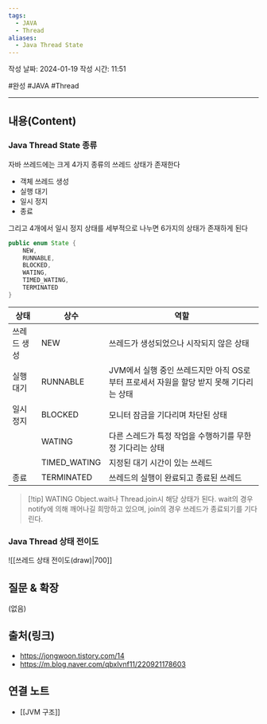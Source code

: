 ```yaml
---
tags:
  - JAVA
  - Thread
aliases:
  - Java Thread State
---
```

작성 날짜: 2024-01-19
작성 시간: 11:51

#완성 #JAVA #Thread 

----
## 내용(Content)
### Java Thread State 종류
자바 쓰레드에는 크게 4가지 종류의 쓰레드 상태가 존재한다

- 객체 쓰레드 생성
- 실행 대기
- 일시 정지
- 종료

그리고 4개에서 일시 정지 상태를 세부적으로 나누면 6가지의 상태가 존재하게 된다

```java
public enum State {
	NEW,
	RUNNABLE,
	BLOCKED,
	WATING,
	TIMED_WATING,
	TERMINATED
}
```

| 상태        | 상수         | 역할                                                                                    |
| ----------- | ------------ | --------------------------------------------------------------------------------------- |
| 쓰레드 생성 | NEW          | 쓰레드가 생성되었으나 시작되지 않은 상태                                                |
| 실행 대기   | RUNNABLE     | JVM에서 실행 중인 쓰레드지만 아직 OS로부터 프로세서 자원을 할당 받지 못해 기다리는 상태 |
| 일시 정지   | BLOCKED      | 모니터 잠금을 기다리며 차단된 상태                                               |
|             | WATING       | 다른 스레드가 특정 작업을 수행하기를 무한정 기다리는 상태                                                                                        |
|             | TIMED_WATING | 지정된 대기 시간이 있는 쓰레드                                                                                        |
| 종료            | TERMINATED             | 쓰레드의 실행이 완료되고 종료된 쓰레드                                                                                        |

>[!tip] WATING
>Object.wait나 Thread.join시 해당 상태가 된다. wait의 경우 notify에 의해 깨어나길 희망하고 있으며, join의 경우 쓰레드가 종료되기를 기다린다.


### Java Thread 상태 전이도
![[쓰레드 상태 전이도(draw)|700]]


## 질문 & 확장

(없음)

## 출처(링크)
- https://jongwoon.tistory.com/14
- https://m.blog.naver.com/qbxlvnf11/220921178603

## 연결 노트
- [[JVM 구조]]









